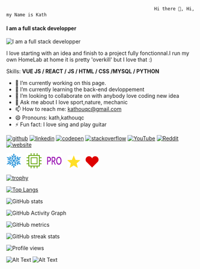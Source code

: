                                                            Hi there 👋, Hi, my Name is Kath
#### I am a full stack developper
![I am a full stack developper](https://user-images.githubusercontent.com/71993497/168455384-6bdd295c-178a-4049-ba38-e233fa784dca.gif)

I love starting with an idea and finish to a project fully fonctionnal.I run my own HomeLab at home it is pretty 'overkill' but I love that :)

Skills: **VUE JS / REACT / JS / HTML /  CSS /MYSQL / PYTHON**

- 🔭 I’m currently working on this page. 
- 🌱 I’m currently learning the back-end devloppement 
- 👯 I’m looking to collaborate on with anybody love coding new idea 
- 💬 Ask me about I love sport,nature, mechanic 
- 📫 How to reach me: kathouqc@gmail.com 
- 😄 Pronouns: kath,kathouqc 
- ⚡ Fun fact: I love sing and play guitar 


[<img src='https://cdn.jsdelivr.net/npm/simple-icons@3.0.1/icons/github.svg' alt='github' height='40'>](https://github.com/Kathou99)  [<img src='https://cdn.jsdelivr.net/npm/simple-icons@3.0.1/icons/linkedin.svg' alt='linkedin' height='40'>](https://www.linkedin.com/in/https://www.linkedin.com/in/katherine-st-amand//)  [<img src='https://cdn.jsdelivr.net/npm/simple-icons@3.0.1/icons/codepen.svg' alt='codepen' height='40'>](https://codepen.io/https://codepen.io/kathou99)  [<img src='https://cdn.jsdelivr.net/npm/simple-icons@3.0.1/icons/stackoverflow.svg' alt='stackoverflow' height='40'>](https://stackoverflow.com/users/https://stackoverflow.com/users/15377405/kathouqc)  [<img src='https://cdn.jsdelivr.net/npm/simple-icons@3.0.1/icons/youtube.svg' alt='YouTube' height='40'>](https://www.youtube.com/channel/https://www.youtube.com/channel/UCfW6TEdtA4hvsLA6aCd2dew)  [<img src='https://cdn.jsdelivr.net/npm/simple-icons@3.0.1/icons/reddit.svg' alt='Reddit' height='40'>](https://www.reddit.com/user/https://www.reddit.com/user/Enough_Air2710)  [<img src='https://cdn.jsdelivr.net/npm/simple-icons@3.0.1/icons/icloud.svg' alt='website' height='40'>](https://kathouqccode.ca/)  

<a href='https://archiveprogram.github.com/'><img src='https://raw.githubusercontent.com/acervenky/animated-github-badges/master/assets/acbadge.gif' width='40' height='40'></a> <a href='https://docs.github.com/en/developers'><img src='https://raw.githubusercontent.com/acervenky/animated-github-badges/master/assets/devbadge.gif' width='40' height='40'></a> <a href='https://github.com/pricing'><img src='https://raw.githubusercontent.com/acervenky/animated-github-badges/master/assets/pro.gif' width='40' height='40'></a> <a href='https://stars.github.com/'><img src='https://raw.githubusercontent.com/acervenky/animated-github-badges/master/assets/starbadge.gif' width='35' height='35'></a> <a href='https://docs.github.com/en/github/supporting-the-open-source-community-with-github-sponsors'><img src='https://raw.githubusercontent.com/acervenky/animated-github-badges/master/assets/sponsorbadge.gif' width='35' height='35'></a> 

[![trophy](https://github-profile-trophy.vercel.app/?username=Kathou99)](https://github.com/ryo-ma/github-profile-trophy)

[![Top Langs](https://github-readme-stats.vercel.app/api/top-langs/?username=Kathou99)](https://github.com/anuraghazra/github-readme-stats)

![GitHub stats](https://github-readme-stats.vercel.app/api?username=Kathou99&show_icons=true&count_private=true)  

![GitHub Activity Graph](https://activity-graph.herokuapp.com/graph?username=Kathou99)  

![GitHub metrics](https://metrics.lecoq.io/Kathou99)  

![GitHub streak stats](https://github-readme-streak-stats.herokuapp.com/?user=Kathou99)  

![Profile views](https://gpvc.arturio.dev/Kathou99)  

![Alt Text](https://user-images.githubusercontent.com/71993497/168454733-e6b8206f-f5ea-487a-854d-99572ad1c966.png)
![Alt Text](https://media3.giphy.com/media/h0Cq1ClzO3UpupFPjP/200w.webp?cid=ecf05e476jkxptidp2clyyhvf1afvdylfqb93ap7mxl7mzlv&rid=200w.webp&ct=g)

